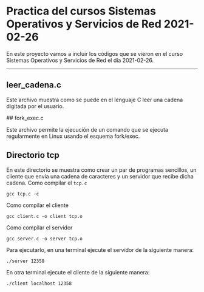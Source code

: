 # Practica del cursos Sistemas Operativos y Servicios de Red 2021-02-26

En este proyecto vamos a incluir los códigos que se vieron en el curso
Sistemas Operativos y Servicios de Red el día 2021-02-26.

---

## leer_cadena.c

Este archivo muestra como se puede en el lenguaje C leer una cadena digitada por el usuario. 

## fork_exec.c

Este archivo permite la ejecución de un comando que se ejecuta regularmente en Linux usando el esquema fork/exec.

## Directorio tcp

En este directorio se muestra como crear un par de programas sencillos, un cliente que envia una cadena de caracteres y un servidor que recibe dicha cadena.
Como compilar el `tcp.c`

```
gcc tcp.c -c
```

Como compilar el cliente

```
gcc client.c -o client tcp.o
```

Como compilar el servidor

```
gcc server.c -o server tcp.o

```

Para ejecutarlo, en una terminal ejecute el servidor de la siguiente manera:

```
./server 12358
```

En otra terminal ejecute el cliente de la siguiente manera:

```
./client localhost 12358
```
